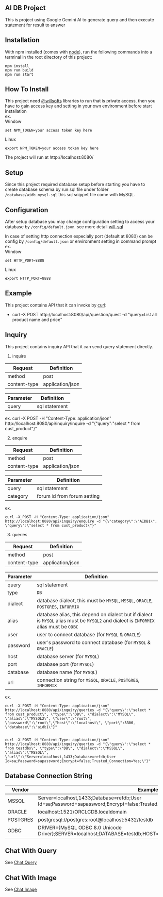 ## AI DB Project

This is project using Google Gemini AI to generate query and then execute statement for result to answer

## Installation

With npm installed (comes with [node](https://nodejs.org/en/)), run the following commands into a terminal in the root directory of this project:

```shell
npm install
npm run build
npm run start
```

## How To Install
This project need [@willsofts](https://github.com/willsofts) libraries to run that is private access, then you have to gain access key and setting in your own environment before start installation \
ex. \
Window

    set NPM_TOKEN=your access token key here

Linux

    export NPM_TOKEN=your access token key here


The project will run at http://localhost:8080/

## Setup
Since this project required database setup before starting you have to create database schema by run sql file under folder `/database/aidb_mysql.sql` this sql snippet file come with MySQL.

## Configuration
After setup database you may change configuration setting to access your database by `/config/default.json`. see more detail [will-sql](https://www.npmjs.com/package/will-sql)

In case of setting http connection especially port (default at 8080) can be config by `/config/default.json` or environment setting in command prompt \
ex. \
Window 

    set HTTP_PORT=8888 

Linux 

    export HTTP_PORT=8888 

## Example

This project contains API that it can invoke by [curl](https://curl.se/download.html):

* curl -X POST http://localhost:8080/api/question/quest -d "query=List all product name and price"

## Inquiry

This project contains inquiry API that it can send query statement directly.

1. inquire 

| Request | Definition |
| -------- | ----------- |
| method | post |
| content-type | application/json |

| Parameter | Definition |
| -------- | ----------- |
| query | sql statement|

ex. 
    curl -X POST -H "Content-Type: application/json" http://localhost:8080/api/inquiry/inquire -d "{\"query\":\"select * from cust_product\"}"

2. enquire

| Request | Definition |
| -------- | ----------- |
| method | post |
| content-type | application/json |

| Parameter | Definition |
| -------- | ----------- |
| query | sql statement|
| category | forum id from forum setting |

ex. 

    curl -X POST -H "Content-Type: application/json" http://localhost:8080/api/inquiry/enquire -d "{\"category\":\"AIDB1\", \"query\":\"select * from cust_product\"}"

3. queries

| Request | Definition |
| -------- | ----------- |
| method | post |
| content-type | application/json |

| Parameter | Definition |
| -------- | ----------- |
| query | sql statement|
| type | `DB` |
| dialect | database dialect, this must be `MYSQL`, `MSSQL`, `ORACLE`, `POSTGRES`, `INFORMIX` |
| alias | database alias, this depend on dialect but if dialect is `MYSQL` alias must be `MYSQL2` and dialect is `INFORMIX` alias must be `ODBC` |
| user | user to connect database (for `MYSQL` & `ORACLE`) |
| password | user's password to connect database (for `MYSQL` & `ORACLE`)|
| host | database server (for `MYSQL`)|
| port | database port (for `MYSQL`)|
| database | database name (for `MYSQL`)|
| url | connection string for `MSSQL`, `ORACLE`, `POSTGRES`, `INFORMIX` |

ex. 

    curl -X POST -H "Content-Type: application/json" http://localhost:8080/api/inquiry/queries -d "{\"query\":\"select * from cust_product\", \"type\":\"DB\", \"dialect\":\"MYSQL\", \"alias\":\"MYSQL2\", \"user\":\"root\", \"password\":\"root\",\"host\":\"localhost\", \"port\":3306, \"database\":\"aidb1\"}"


    curl -X POST -H "Content-Type: application/json" http://localhost:8080/api/inquiry/queries -d "{\"query\":\"select * from testdbx\", \"type\":\"DB\", \"dialect\":\"MSSQL\", \"alias\":\"MSSQL\", \"url\":\"Server=localhost,1433;Database=refdb;User Id=sa;Password=sapassword;Encrypt=false;Trusted_Connection=Yes;\"}"


## Database Connection String

| Vendor | Example |
| -------- | ----------- |
| MSSQL | Server=localhost,1433;Database=refdb;User Id=sa;Password=sapassword;Encrypt=false;Trusted_Connection=Yes; |
| ORACLE | localhost:1521/ORCLCDB.localdomain |
| POSTGRES | postgresql://postgres:root@localhost:5432/testdb |
| ODBC | DRIVER={MySQL ODBC 8.0 Unicode Driver};SERVER=localhost;DATABASE=testdb;HOST=localhost;PORT=3306;UID=root;PWD=root; |


## Chat With Query
See [Chat Query](./CHAT_QUERY.md)

## Chat With Image
See [Chat Image](./CHAT_IMAGE.md)
